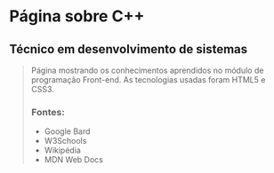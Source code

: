 # Página sobre C++
## Técnico em desenvolvimento de sistemas

> Página mostrando os conhecimentos aprendidos no módulo de programação Front-end. 
> As tecnologias usadas foram HTML5 e CSS3.
> 
> ### Fontes:
> - Google Bard
> - W3Schools
> - Wikipédia
> - MDN Web Docs